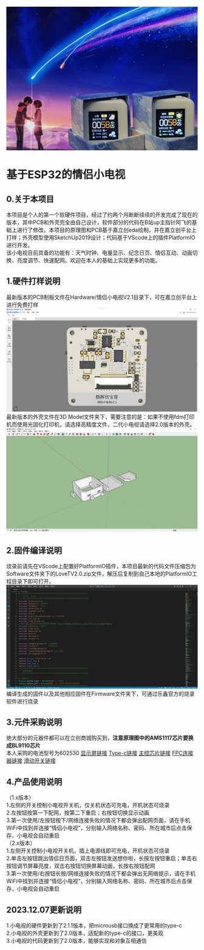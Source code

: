 ![](Images/MiniTV2.0.jpg)
# 基于ESP32的情侣小电视
## 0.关于本项目
本项目是个人的第一个软硬件项目，经过了约两个月断断续续的开发完成了现在的版本，其中PCB和外壳完全由自己设计，软件部分的代码在B站up主指针阿飞的基础上进行了修改。本项目的原理图和PCB基于嘉立创eda绘制，并在嘉立创平台上打样；外壳模型使用SketchUp2019设计；代码基于VScode上的插件PlatformIO进行开发。  
该小电视目前具备的功能有：天气时钟、电量显示、纪念日页、情侣互动、动画切换、亮度调节、快速配网。欢迎在本人的基础上实现更多的功能。
## 1.硬件打样说明
最新版本的PCB制板文件在Hardware/情侣小电视V2.1目录下，可在嘉立创平台上进行免费打样
![](Images/PCB2.0.jpg)
最新版本的外壳文件在3D Model文件夹下，需要注意的是：如果不使用fdm打印机而使用光固化打印机，请选择高精度文件，二代小电视请选择2.0版本的外壳。
![](Images/3DModel2.0.jpg)
## 2.固件编译说明
烧录前请先在VScode上配置好PlatformIO插件，本项目最新的代码文件压缩包为Software文件夹下的LoveTV2.0.zip文件，解压后复制到自己本地的PlatformIO工程目录下即可打开。
![](Images/Code2.0.jpg)
编译生成的固件以及其他相应固件在Firmware文件夹下，可通过乐鑫官方的烧录软件进行烧录
## 3.元件采购说明
绝大部分的元器件都可以在立创商城购买到，**注意原理图中的AMS1117芯片要换成BL9110芯片**  
本人采购的电池型号为602530  [显示屏链接](https://item.taobao.com/item.htm?id=565306950948&spm=a1z0d.6639537/tb.1997196601.183.3c317484soud9F&skuId=4731850057790) [Type-c链接](https://item.taobao.com/item.htm?id=573090887123&spm=a1z0d.6639537/tb.1997196601.4.3c317484soud9F) [主控芯片链接](https://item.taobao.com/item.htm?id=634424428305&skuId=4543431189229&spm=a1z0d.6639537/tb.1997196601.12.3c317484soud9F) [FPC连接器链接](https://item.taobao.com/item.htm?id=552629356951&spm=a1z0d.6639537/tb.1997196601.20.3c317484soud9F&skuId=4983175264945) [滑动开关链接](https://item.taobao.com/item.htm?id=569513203579&spm=a1z0d.6639537/tb.1997196601.261.3c317484soud9F)  
## 4.产品使用说明
（1.x版本）  
1.左侧的开关控制小电视开关机，仅关机状态可充电，开机状态可烧录  
2.左按钮按第一下配网，按第二下重启；右按钮切换显示动画  
3.第一次使用/左按钮按下/网络连接失败的情况下都会弹出配网页面，请在手机WiFi中找到并连接“情侣小电视”，分别输入网络名称、密码、所在城市后点击保存，小电视会自动重启  
（2.x版本）  
1.左侧开关控制小电视开关机，插上电源线即可充电，开机状态可烧录  
2.单击左按钮跳出情侣日页面，双击左按钮发送想你啦，长按左按钮重启；单击右按钮调节屏幕亮度，双击右按钮切换屏幕动画，长按右按钮配网  
3.第一次使用/右按钮长按/网络连接失败的情况下都会弹出无网络提示，请在手机WiFi中找到并连接“情侣小电视”，分别输入网络名称、密码、所在城市后点击保存，小电视会自动重启  
## 2023.12.07更新说明
1.小电视的硬件更新到了2.1.1版本，把microusb接口换成了更常用的type-c  
2.小电视的外壳更新到了2.0版本，适配新的type-c的接口，更美观  
3.小电视的代码更新到了2.0版本，能够实现和对象互相通信  
